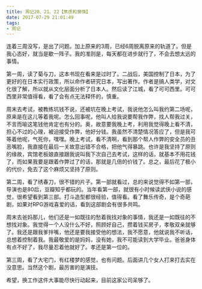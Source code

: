 ```yaml
---
title: 周记20、21、22【焦虑和懒惰】
date: 2017-07-29 21:01:49
tags:
- 周记
---
```


连着三周没写，是出了问题。加上原来的3周，已经6周脱离原来的轨道了。但是我心态好，就当是歇一阵子。我的准则是，每天都在进步就行了，不会去想太远的事情。

第一周，读了菊与刀，这本书现在看来是过时了。二战后，美国控制了日本，为了更好的在日本实行政策，所以命作者研究日本，写出著作。作者是搞人类学，对文化很了解，所以就从文化层面分析了日本人。然后读了江城，看了可可西里。可可西里非常值得看，看了会有点无法释怀的，慎重。

周末去考试，被教练坑钱不说，还被坑在晚上考试，我说他怎么叫我约第二场呢，原来是在这儿等着我呢。怎么回事呢，他叫人给我说要帮我作弊，找人帮我过关，不言而喻这笔钱他肯定也有分的。奥，故意要我晚上考，利用我觉得晚上看不清，担心不过的心理，被迫接受作弊，他好分钱。我虽然不清楚情况答应了，但是我可等着他呢，气死你，嘿嘿。晚上考试，看不清啊，看到那个帮人作弊的安全员的丑恶嘴脸，我直接在最后一关故意出错不合格，把他气得暴跳。也许是我坚持了原则的缘故，宾馆老板娘直接跟我说叫我下次自己去考试，这样的话，就基本不用花钱了，而如果我要是跟着作弊过了的话，那就是几倍的价钱了。总之，最后花了极小的代价，免去了这个麻烦又坚持了原则。

第二周，看了绣春刀，很不错的片子。第一部就看过，总的来说觉得不如第一部，导演也是80后，豆瓣知乎都玩的。当年看第一部，就很有小时候读武侠小说的感觉，很希望看到第三部。打斗造型都很经验，值得看。看了舞乐传奇，是个奇葩剧，如果对RPG游戏喜爱的话，看到这部剧会有很多共鸣。

周末去爸妈那儿，他们还是一如既往的愁着我找对象的事情，我还是一如既往的不想找对象。我觉得一个人没什么不好，照顾好自己，攒着钱买房子，孝敬双亲就够了。我还是跟我爹拌嘴，他还是要我接受他的想法，我不愿意，他就说我不听话，总想着控制着我。我最敬爱的是妈妈，没有她，我不可能读到大学毕业。爸爸身体有点不好了，我尽量忍着他就好了。孝还是第一位的。

第三周，看了大宅门，有红楼梦的感觉，也有问题。后面讲几个女人打来打去实在没意思。当然这个剧，最厉害的是演技。

希望，换工作这件大事能尽快行动起来，目前这家公司呆够了。

